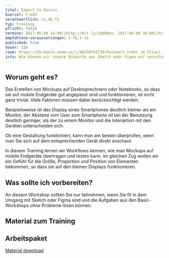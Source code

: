 ```yaml
---
titel: Export to Device
kuerzel: t-e2d
verantwortlich: vs,mk,fj
typ: training
pflicht: false
termine: 2017-06-08 14:00||http://bit.ly/2qXH0no, 2017-06-08 16:00||http://bit.ly/2qXV7ZH, 2017-06-09 14:00||http://bit.ly/2rt3oZ8
empfohlene-voraussetzungen: t-fb,t-sb
published: true
dauer: 120
raum: https://th-koeln.zoom.us/j/86238751739(Passwort steht im Ilias)
info: Wie können wir unsere Entwürfe aus Sketch oder Figma auf verschiedenen Devices anschauen und überprüfen? Wie sehen Tools und komplette Workflows dafür aus?
---
```


## Worum geht es?

Das Erstellen von Mockups  auf Desktoprechnern oder Notebooks, so dass sie auf mobile Endgeräte gut angepasst sind und funktionieren, ist nicht ganz trivial. Viele Faktoren müssen dabei berücksichtigt werden.

Beispielsweise ist das Display eines Smartphones deutlich kleiner als ein Monitor, der Abstand vom User zum Smartphone ist bei der Benutzung deutlich geringer, als der zu einem Monitor und die Interaktion mit den Geräten unterscheiden sich.

Ob eine Gestaltung funktioniert, kann man am besten überprüfen, wenn man Sie sich auf dem entsprechenden Gerät direkt anschaut.

In diesem Training lernen wir Workflows kennen, wie man Mockups auf mobile Endgeräte übertragen und testen kann. Im gleichen Zug wollen wir ein Gefühl für die Größe, Proportion und Position von Elementen bekommen, so dass sie auf den kleinen Displays funktionieren.

## Was sollte ich vorbereiten?

An diesem Workshop sollten Sie nur teilnehmen, wenn Sie fit in dem Umgang mit Sketch oder Figma sind und die Aufgaben aus den Basic-Workshops ohne Probleme lösen können.

## Material zum Training

## Arbeitspaket

[Material download](../../download/training-export_to_device/arbeitspaket_export_to_device.zip)